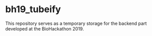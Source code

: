 # bh19_tubeify
This repository serves as a temporary storage for the backend part developed at the BioHackathon 2019.
